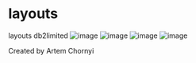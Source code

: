 # layouts
layouts db2limited
![image](https://user-images.githubusercontent.com/48654381/109806125-fe319680-7c2c-11eb-8a38-1724149362a4.png)
![image](https://user-images.githubusercontent.com/48654381/109806194-15708400-7c2d-11eb-8023-ec24a5f4d12f.png)
![image](https://user-images.githubusercontent.com/48654381/109806234-24573680-7c2d-11eb-8a5e-400bafc75e67.png)
![image](https://user-images.githubusercontent.com/48654381/109806278-31742580-7c2d-11eb-80da-149d37972b12.png)

Created by Artem Chornyi
